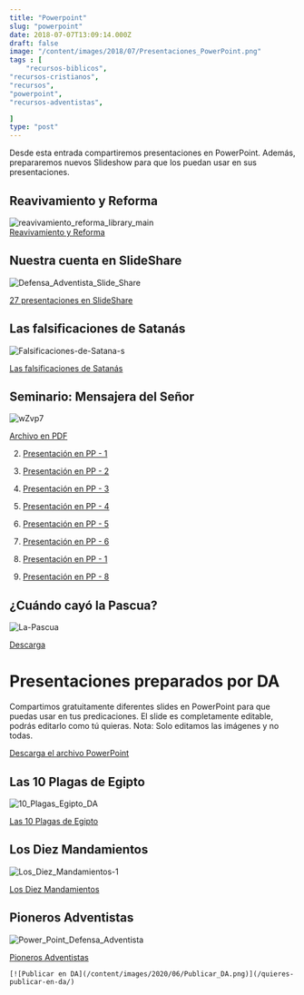 ```yaml
---
title: "Powerpoint"
slug: "powerpoint"
date: 2018-07-07T13:09:14.000Z
draft: false
image: "/content/images/2018/07/Presentaciones_PowerPoint.png"
tags : [
    "recursos-biblicos",
"recursos-cristianos",
"recursos",
"powerpoint",
"recursos-adventistas",

]
type: "post"
---
```


   Desde esta entrada compartiremos presentaciones en PowerPoint. Además, prepararemos nuevos Slideshow para que los puedan usar en sus presentaciones.

 Reavivamiento y Reforma
-----------------------

 ![reavivamiento_reforma_library_main](/content/images/2018/07/reavivamiento_reforma_library_main.jpg)  
 [Reavivamiento y Reforma](http://www.upasd.org/reavivamiento_reforma.html)

 Nuestra cuenta en SlideShare
----------------------------

 ![Defensa_Adventista_Slide_Share](/content/images/2018/07/Defensa_Adventista_Slide_Share.jpg)

 [27 presentaciones en SlideShare](http://es.slideshare.net/defensaadventista/presentations)

 Las falsificaciones de Satanás
------------------------------

 ![Falsificaciones-de-Satana-s](/content/images/2018/07/Falsificaciones-de-Satana-s.jpg)

 [Las falsificaciones de Satanás](http://www.mediafire.com/download/eyghionoy4c45m1/Las-Falsificaciones-de-Satan%C3%A1s.ppt)

 Seminario: Mensajera del Señor
------------------------------

 ![wZvp7](/content/images/2018/07/wZvp7.jpg)

 [Archivo en PDF](http://www.mediafire.com/?6t92zz4an2z6nzc)

 
 2.  [Presentación en PP - 1](http://www.mediafire.com/file/gmyzzdox5v5/Seccion)

 
 4.  [Presentación en PP - 2](http://www.mediafire.com/?g1uu22wjygm)

 
 6.  [Presentación en PP - 3](http://www.mediafire.com/?yjyemyzrmiy)

 
 8.  [Presentación en PP - 4](http://www.mediafire.com/view/?kzzzynfjzyo)

 
 10.  [Presentación en PP - 5](http://www.mediafire.com/?jxczdwqz2oj)

 
 12.  [Presentación en PP - 6](http://www.mediafire.com/?5n4zqx4p68f8c5j)

 
 14.  [Presentación en PP - 1](http://www.mediafire.com/?nz3nkzyedxz)

 
 16.  [Presentación en PP - 8](http://www.mediafire.com/?gjynmnnudhm)

 
 
 ¿Cuándo cayó la Pascua?
-----------------------

 ![La-Pascua](/content/images/2018/07/La-Pascua.png)

 [Descarga](http://www.mediafire.com/download/c8978ssqrb5r4dx/www.DefensaAdventista.com-La-Pascua.pptx)

 Presentaciones preparados por DA
================================

 Compartimos gratuitamente diferentes slides en PowerPoint para que puedas usar en tus predicaciones. El slide es completamente editable, podrás editarlo como tú quieras. Nota: Solo editamos las imágenes y no todas.

 [Descarga el archivo PowerPoint](http://DefensaAdventista.com/Recursos/10_Plagas_PowerPoint_DA.pptx)

 Las 10 Plagas de Egipto
-----------------------

 ![10_Plagas_Egipto_DA](/content/images/2018/07/10_Plagas_Egipto_DA.png)

 [Las 10 Plagas de Egipto](http://DefensaAdventista.com/Recursos/10_Plagas_PowerPoint_DA.pptx)

 Los Diez Mandamientos
---------------------

 ![Los_Diez_Mandamientos-1](/content/images/2018/07/Los_Diez_Mandamientos-1.png)

 [Los Diez Mandamientos](http://DefensaAdventista.com/Recursos/Los_Diez_Mandamientos_PP.pptx)

 Pioneros Adventistas
--------------------

 ![Power_Point_Defensa_Adventista](/content/images/2018/07/Power_Point_Defensa_Adventista.jpg)

 [Pioneros Adventistas](http://DefensaAdventista.com/Recursos/Pioneros_Adventistas.pptx)

    [![Publicar en DA](/content/images/2020/06/Publicar_DA.png)](/quieres-publicar-en-da/) 